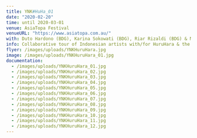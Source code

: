 ```yaml
---
title: YNK#HuHa_01
date: "2020-02-20"
time: until 2020-03-01
venue: AsiaTopa Festival
venueURL: "https://www.asiatopa.com.au/"
with: Duto Hardono (BDG), Karina Sokowati (BDG), Riar Rizaldi (BDG) & MIXXIT (BDG)
info: Collaborative tour of Indonesian artists with/for HuruHara & the AsiaTopa Festival.
flyer: /images/uploads/YNKHuruHara.jpg
image: /images/uploads/YNKHuruHara_01.jpg
documentation:
  - /images/uploads/YNKHuruHara_01.jpg
  - /images/uploads/YNKHuruHara_02.jpg
  - /images/uploads/YNKHuruHara_03.jpg
  - /images/uploads/YNKHuruHara_04.jpg
  - /images/uploads/YNKHuruHara_05.jpg
  - /images/uploads/YNKHuruHara_06.jpg
  - /images/uploads/YNKHuruHara_07.jpg
  - /images/uploads/YNKHuruHara_08.jpg
  - /images/uploads/YNKHuruHara_09.jpg
  - /images/uploads/YNKHuruHara_10.jpg
  - /images/uploads/YNKHuruHara_11.jpg
  - /images/uploads/YNKHuruHara_12.jpg
---
```


#
